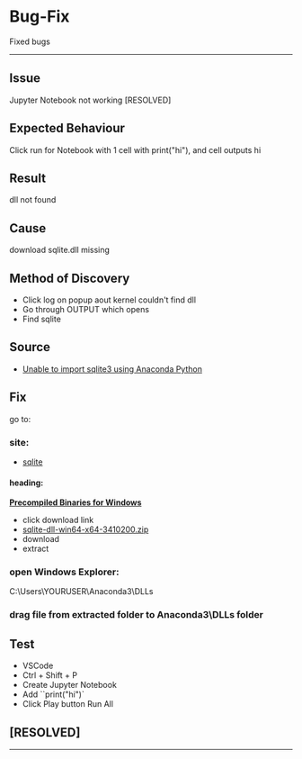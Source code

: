 # Bug-Fix
Fixed bugs

-----------------------------------------------

## Issue
Jupyter Notebook not working [RESOLVED]
## Expected Behaviour
Click run for Notebook with 1 cell with print("hi"), and cell outputs hi
## Result
dll not found
## Cause
download sqlite.dll missing
## Method of Discovery
- Click log on popup aout kernel couldn't find dll
- Go through OUTPUT which opens
- Find sqlite
## Source
- [Unable to import sqlite3 using Anaconda Python](https://stackoverflow.com/questions/54876404/unable-to-import-sqlite3-using-anaconda-python)
## Fix
go to:
### site:
- [sqlite](https://www.sqlite.org/download.html)

#### heading:
<b><u>Precompiled Binaries for Windows</u></b>
- click download link
- [sqlite-dll-win64-x64-3410200.zip](https://www.sqlite.org/2023/sqlite-dll-win64-x64-3410200.zip)
- download
- extract

### open Windows Explorer:
C:\Users\YOURUSER\Anaconda3\DLLs

### drag file from extracted folder to Anaconda3\DLLs folder

## Test
- VSCode
- Ctrl + Shift + P
- Create Jupyter Notebook
- Add ``print("hi")`
- Click Play button Run All

## [RESOLVED]

-----------------------------------------------
